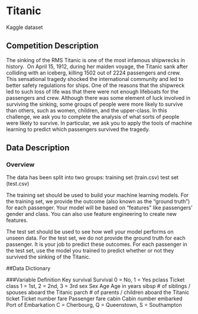 
# Titanic
Kaggle dataset

## Competition Description
The sinking of the RMS Titanic is one of the most infamous shipwrecks in history.  On April 15, 1912, during her maiden voyage, the Titanic sank after colliding with an iceberg, killing 1502 out of 2224 passengers and crew. This sensational tragedy shocked the international community and led to better safety regulations for ships.
One of the reasons that the shipwreck led to such loss of life was that there were not enough lifeboats for the passengers and crew. Although there was some element of luck involved in surviving the sinking, some groups of people were more likely to survive than others, such as women, children, and the upper-class.
In this challenge, we ask you to complete the analysis of what sorts of people were likely to survive. In particular, we ask you to apply the tools of machine learning to predict which passengers survived the tragedy.

## Data Description

### Overview
The data has been split into two groups:
training set (train.csv)
test set (test.csv)

The training set should be used to build your machine learning models. For the training set, we provide the outcome (also known as the “ground truth”) for each passenger. Your model will be based on “features” like passengers’ gender and class. You can also use feature engineering to create new features.

The test set should be used to see how well your model performs on unseen data. For the test set, we do not provide the ground truth for each passenger. It is your job to predict these outcomes. For each passenger in the test set, use the model you trained to predict whether or not they survived the sinking of the Titanic.

##Data Dictionary

###Variable        Definition                  Key
survival        Survival                    0 = No, 1 = Yes
pclass          Ticket class                1 = 1st, 2 = 2nd, 3 = 3rd
sex             Sex
Age             Age in years
sibsp           # of siblings / spouses aboard the Titanic
parch           # of parents / children aboard the Titanic
ticket          Ticket number
fare            Passenger fare
cabin           Cabin number
embarked        Port of Embarkation         C = Cherbourg, Q = Queenstown, S = Southampton
